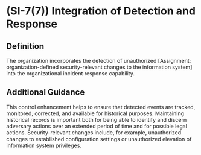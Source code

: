 
# (SI-7(7)) Integration of Detection and Response

## Definition

The organization incorporates the detection of unauthorized [Assignment: organization-defined security-relevant changes to the information system] into the organizational incident response capability.

## Additional Guidance

This control enhancement helps to ensure that detected events are tracked, monitored, corrected, and available for historical purposes. Maintaining historical records is important both for being able to identify and discern adversary actions over an extended period of time and for possible legal actions. Security-relevant changes include, for example, unauthorized changes to established configuration settings or unauthorized elevation of information system privileges.
